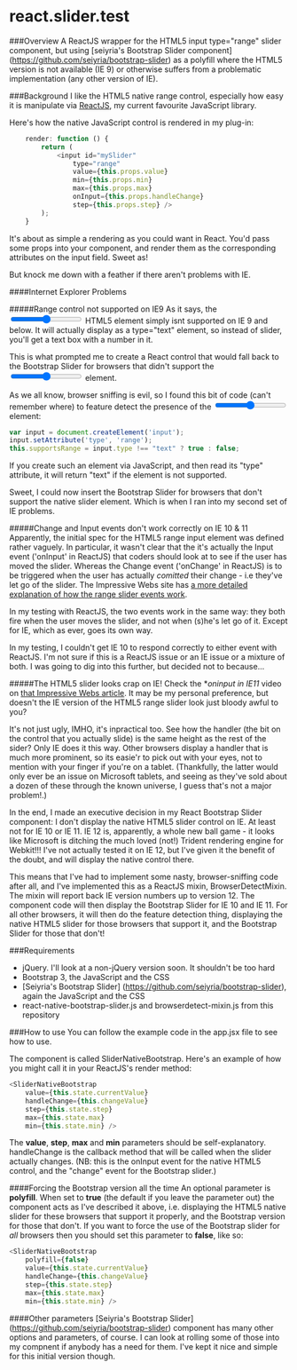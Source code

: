 # react.slider.test

###Overview
A ReactJS wrapper for the HTML5 input type="range" slider component, but using [seiyria's Bootstrap Slider component] (https://github.com/seiyria/bootstrap-slider) as a polyfill where the HTML5 version is not available (IE 9) or otherwise suffers from a problematic implementation (any other version of IE).


###Background
I like the HTML5 native range control, especially how easy it is manipulate via [ReactJS](http://facebook.github.io/react/), my current favourite JavaScript library.

Here's how the native JavaScript control is rendered in my plug-in:

```JavaScript
    render: function () {
        return (
            <input id="mySlider"
                type="range"
                value={this.props.value}
                min={this.props.min}
                max={this.props.max}
                onInput={this.props.handleChange}
                step={this.props.step} />
        );
    }
```

It's about as simple a rendering as you could want in React.  You'd pass some props into your component, and render them as the corresponding attributes on the input field.  Sweet as!

But knock me down with a feather if there aren't problems with IE.


####Internet Explorer Problems

#####Range control not supported on IE9
As it says, the <input type="range"> HTML5 element simply isnt supported on IE 9 and below.  It will actually display as a type="text" element, so instead of slider, you'll get a text box with a number in it.

This is what prompted me to create a React control that would fall back to the Bootstrap Slider for browsers that didn't support the <input type="range"> element.

As we all know, browser sniffing is evil, so I found this bit of code (can't remember where) to feature detect the presence of the <input type="range"> element:

```JavaScript
var input = document.createElement('input');
input.setAttribute('type', 'range');
this.supportsRange = input.type !== "text" ? true : false;
```

If you create such an element via JavaScript, and then read its "type" attribute, it will return "text" if the element is not supported.

Sweet, I could now insert the Bootstrap Slider for browsers that don't support the native slider element.  Which is when I ran into my second set of IE problems.


#####Change and Input events don't work correctly on IE 10 & 11
Apparently, the initial spec for the HTML5 range input element was defined rather vaguely.  In particular, it wasn't clear that the it's actually the Input event ('onInput' in ReactJS) that coders should look at to see if the user has moved the slider.  Whereas the Change event ('onChange' in ReactJS) is to be triggered when the user has actually *comitted* their change - i.e they've let go of the slider.  The Impressive Webs site has [a more detailed explanation of how the range slider events work](http://www.impressivewebs.com/onchange-vs-oninput-for-range-sliders/).


In my testing with ReactJS, the two events work in the same way: they both fire when the user moves the slider, and not when (s)he's let go of it.  Except for IE, which as ever, goes its own way.  

In my testing, I couldn't get IE 10 to respond correctly to either event with ReactJS.  I'm not sure if this is a ReactJS issue or an IE issue or a mixture of both.  I was going to dig into this further, but decided not to because...


#####The HTML5 slider looks crap on IE!
Check the **oninput in IE11* video on [that Impressive Webs article](http://www.impressivewebs.com/onchange-vs-oninput-for-range-sliders/).  It may be my personal preference, but doesn't the IE version of the HTML5 range slider look just bloody awful to you?

It's not just ugly, IMHO, it's inpractical too.  See how the handler (the bit on the control that you actually slide) is the same height as the rest of the sider?  Only IE does it this way.  Other browsers display a handler that is much more prominent, so its easie'r to pick out with your eyes, not to mention with your finger if you're on a tablet.  (Thankfully, the latter would only ever be an issue on Microsoft tablets, and seeing as they've sold about a dozen of these through the known universe, I guess that's not a major problem!.)

In the end, I made an executive decision in my React Bootstrap Slider component: I don't display the native HTML5 slider control on IE.  At least not for IE 10 or IE 11.  IE 12 is, apparently, a whole new ball game - it looks like Microsoft is ditching the much loved (not!) Trident rendering engine for Webkit!!!  I've not actually tested it on IE 12, but I've given it the benefit of the doubt, and will display the native control there.

This means that I've had to implement some nasty, browser-sniffing code after all, and I've implemented this as a ReactJS mixin, BrowserDetectMixin.  The mixin will report back IE version numbers up to version 12.  The component code will then display the Bootstrap Slider for IE 10 and IE 11.  For all other browsers, it will then do the feature detection thing, displaying the native HTML5 slider for those browsers that support it, and the Bootstrap Slider for those that don't!


###Requirements
- jQuery.  I'll look at a non-jQuery version soon.  It shouldn't be too hard
- Bootstrap 3, the JavaScript and the CSS
- [Seiyria's Bootstrap Slider] (https://github.com/seiyria/bootstrap-slider), again the JavaScript and the CSS
- react-native-bootstrap-slider.js and browserdetect-mixin.js from this repository



###How to use
You can follow the example code in the app.jsx file to see how to use.

The component is called SliderNativeBootstrap.  Here's an example of how you might call it in your ReactJS's render method:

```JavaScript
<SliderNativeBootstrap
    value={this.state.currentValue}
    handleChange={this.changeValue}
    step={this.state.step}
    max={this.state.max}
    min={this.state.min} />
```

The **value**, **step**, **max** and **min** parameters should be self-explanatory.  handleChange is the callback method that will be called when the slider actually changes.  (NB: this is the onInput event for the native HTML5 control, and the "change" event for the Bootstrap slider.)


####Forcing the Bootstrap version all the time
An optional parameter is **polyfill**.  When set to **true** (the default if you leave the parameter out) the component acts as I've described it above, i.e. displaying the HTML5 native slider for these browsers that support it properly, and the Bootstrap version for those that don't.  If you want to force the use of the Bootstrap slider for *all* browsers then you should set this parameter to **false**, like so:

```JavaScript
<SliderNativeBootstrap
	polyfill={false}
    value={this.state.currentValue}
    handleChange={this.changeValue}
    step={this.state.step}
    max={this.state.max}
    min={this.state.min} />
```

####Other parameters
[Seiyria's Bootstrap Slider] (https://github.com/seiyria/bootstrap-slider) component has many other options and parameters, of course.  I can look at rolling some of those into my compnent if anybody has a need for them.  I've kept it nice and simple for this initial version though.













